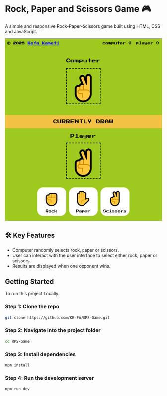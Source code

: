 # Rock, Paper and Scissors Game 🎮

A simple and responsive Rock-Paper-Scissors game built using HTML, CSS and JavaScript.

![Game Interface](./Images/RPS.PNG)


## 🛠️ Key Features

- Computer randomly selects rock, paper or scissors.
- User can interact with the user interface to select either rock, paper or scissors.
- Results are displayed when one opponent wins.

## Getting Started

To run this project Locally:

### Step 1: Clone the repo

```bash
git clone https://github.com/KE-FA/RPS-Game.git
```

### Step 2: Navigate into the project folder

```bash
cd RPS-Game
```

### Step 3: Install dependencies

```bash
npm install
```

### Step 4: Run the development server

```bash
npm run dev
```